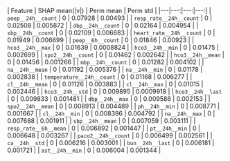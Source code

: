 | Feature | SHAP mean(|v|) | Perm mean | Perm std |
|---|---:|---:|---:|
| `peep__24h__count` | 0 | 0.07928 | 0.00493 |
| `resp_rate__24h__count` | 0 | 0.02508 | 0.005872 |
| `dbp__24h__count` | 0 | 0.02164 | 0.004954 |
| `sbp__24h__count` | 0 | 0.02109 | 0.006683 |
| `heart_rate__24h__count` | 0 | 0.01949 | 0.006699 |
| `peep__6h__count` | 0 | 0.01846 | 0.00923 |
| `hco3__24h__max` | 0 | 0.01639 | 0.0008824 |
| `hco3__24h__min` | 0 | 0.01475 | 0.002699 |
| `spo2__24h__count` | 0 | 0.01462 | 0.002642 |
| `hco3__24h__mean` | 0 | 0.01456 | 0.001266 |
| `mbp__24h__count` | 0 | 0.01282 | 0.004102 |
| `na__24h__mean` | 0 | 0.01192 | 0.005376 |
| `na__24h__min` | 0 | 0.01178 | 0.002838 |
| `temperature__24h__count` | 0 | 0.01168 | 0.006277 |
| `cl__24h__mean` | 0 | 0.01126 | 0.003883 |
| `cl__24h__max` | 0 | 0.01015 | 0.002446 |
| `hco3__24h__std` | 0 | 0.009895 | 0.0009918 |
| `hco3__24h__last` | 0 | 0.009833 | 0.001481 |
| `dbp__24h__max` | 0 | 0.009586 | 0.002153 |
| `spo2__24h__mean` | 0 | 0.008913 | 0.004489 |
| `ph__24h__min` | 0 | 0.008771 | 0.001667 |
| `cl__24h__min` | 0 | 0.008396 | 0.004792 |
| `na__24h__max` | 0 | 0.007688 | 0.001911 |
| `sbp__24h__mean` | 0 | 0.007059 | 0.003111 |
| `resp_rate__6h__mean` | 0 | 0.006892 | 0.001447 |
| `pt__24h__min` | 0 | 0.006648 | 0.003267 |
| `paco2__24h__count` | 0 | 0.006499 | 0.002561 |
| `ca__24h__std` | 0 | 0.006216 | 0.003001 |
| `bun__24h__last` | 0 | 0.006181 | 0.001721 |
| `ast__24h__min` | 0 | 0.006004 | 0.001344 |